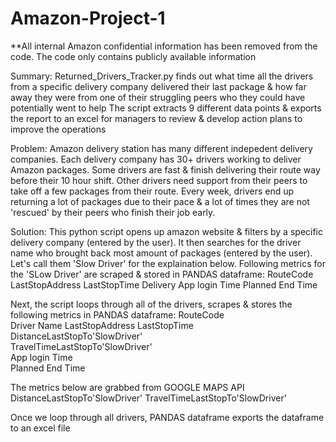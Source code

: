 # Amazon-Project-1
**All internal Amazon confidential information has been removed from the code. The code only contains publicly available information

Summary: Returned_Drivers_Tracker.py finds out what time all the drivers from a specific delivery company delivered their last package & how far away they were from one of their struggling peers who they could have potentially went to help
The script extracts 9 different data points & exports the report to an excel for managers to review & develop action plans to improve the operations

Problem: Amazon delivery station has many different indepedent delivery companies. Each delivery company has 30+ drivers working to deliver Amazon packages. Some drivers are fast & finish delivering their route way before their 10 hour shift. Other drivers need support from their peers to take off a few packages from their route. Every week, drivers end up returning a lot of packages due to their pace & a lot of times they are not 'rescued' by their peers who finish their job early. 

Solution: This python script opens up amazon website & filters by a specific delivery company (entered by the user). 
It then searches for the driver name who brought back most amount of packages (entered by the user). Let's call them 'Slow Driver' for the explaination below. 
Following metrics for the 'SLow Driver' are scraped & stored in PANDAS dataframe: 
RouteCode	
LastStopAddress
LastStopTime
Delivery App login Time	
Planned End Time

Next, the script loops through all of the drivers, scrapes & stores the following metrics in PANDAS dataframe:
RouteCode	
Driver Name	
LastStopAddress	
LastStopTime	
DistanceLastStopTo'SlowDriver'	
TravelTimeLastStopTo'SlowDriver'	
App login Time	
Planned End Time

The metrics below are grabbed from GOOGLE MAPS API
DistanceLastStopTo'SlowDriver'
TravelTimeLastStopTo'SlowDriver'	

Once we loop through all drivers, PANDAS dataframe exports the dataframe to an excel file



 
